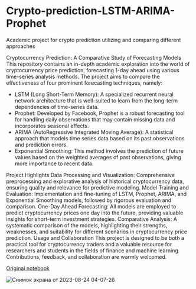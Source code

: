 # Crypto-prediction-LSTM-ARIMA-Prophet
Academic project for crypto prediction utilizing and comparing different approaches

Cryptocurrency Prediction: A Comparative Study of Forecasting Models
This repository contains an in-depth academic exploration into the world of cryptocurrency price prediction, forecasting 1-day ahead using various time-series analysis methods. The project aims to compare the effectiveness of four prominent forecasting techniques, namely:

- LSTM (Long Short-Term Memory): A specialized recurrent neural network architecture that is well-suited to learn from the long-term dependencies of time-series data.
- Prophet: Developed by Facebook, Prophet is a robust forecasting tool for handling daily observations that may contain missing data and incorporates seasonal effects.
- ARIMA (AutoRegressive Integrated Moving Average): A statistical approach that models time series data based on its past observations and prediction errors.
- Exponential Smoothing: This method involves the prediction of future values based on the weighted averages of past observations, giving more importance to recent data.

Project Highlights
Data Processing and Visualization: Comprehensive preprocessing and explorative analysis of historical cryptocurrency data, ensuring quality and relevance for predictive modeling.
Model Training and Evaluation: Implementation and fine-tuning of LSTM, Prophet, ARIMA, and Exponential Smoothing models, followed by rigorous evaluation and comparison.
One-Day Ahead Forecasting: All models are employed to predict cryptocurrency prices one day into the future, providing valuable insights for short-term investment strategies.
Comparative Analysis: A systematic comparison of the models, highlighting their strengths, weaknesses, and suitability for different scenarios in cryptocurrency price prediction.
Usage and Collaboration
This project is designed to be both a practical tool for cryptocurrency traders and a valuable resource for researchers and students in the fields of finance and machine learning. Contributions, feedback, and collaboration are warmly welcomed.

[Original notebook](https://www.kaggle.com/code/davidhavrilenko/cryptocurrency-prediction-lstm-prophet-arima/notebook)

![Снимок экрана от 2023-08-24 04-07-26](https://github.com/D1H1/Crypto-prediction-LSTM-ARIMA-Prophet/assets/94292673/a9604063-ae69-458c-9771-0015c154b899)
